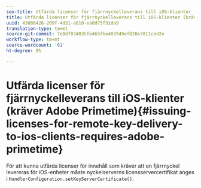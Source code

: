 ```yaml
---
seo-title: Utfärda licenser för fjärrnyckelleverans till iOS-klienter (kräver Adobe Primetime)
title: Utfärda licenser för fjärrnyckelleverans till iOS-klienter (kräver Adobe Primetime)
uuid: 43d88426-209f-4d31-a810-ea8d75f31da9
translation-type: tm+mt
source-git-commit: 7e8df034035fe465fbe403949ef828e7811ced2e
workflow-type: tm+mt
source-wordcount: '61'
ht-degree: 0%

---
```



# Utfärda licenser för fjärrnyckelleverans till iOS-klienter (kräver Adobe Primetime){#issuing-licenses-for-remote-key-delivery-to-ios-clients-requires-adobe-primetime}

För att kunna utfärda licenser för innehåll som kräver att en fjärrnyckel levereras för iOS-enheter måste nyckelserverns licensservercertifikat anges i `HandlerConfiguration.setKeyServerCertificate()`.
